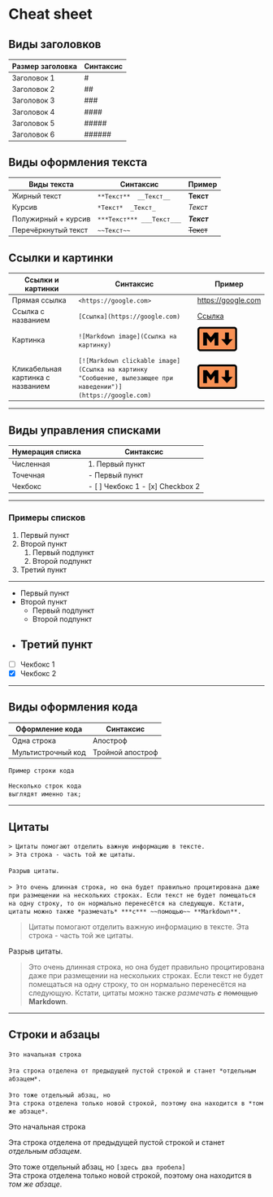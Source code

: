 # **Cheat sheet**  
## **Виды заголовков**
| Размер заголовка |Синтаксис|
|---|---|
| Заголовок 1 | # |
| Заголовок 2 | ## |
| Заголовок 3 | ### |
| Заголовок 4 | #### |
| Заголовок 5 | ##### |
| Заголовок 6 | ###### |

##  **Виды оформления текста** 
| Виды текста  | Синтаксис | Пример |
|---|---|---|
| Жирный текст | `**Текст**  __Текст__` | **Текст**|
| Курсив | `*Текст*  _Текст_` | *Текст*|
| Полужирный + курсив | `***Текст*** ___Текст___` | ***Текст***|
| Перечёркнутый текст | `~~Текст~~` | ~~Текст~~|

## **Ссылки и картинки**
|Ссылки и картинки  | Синтаксис |Пример
|---|---|---|
|Прямая ссылка|`<https://google.com>`|<https://google.com>
|Ссылка с названием|`[Ссылка](https://google.com)`|[Ссылка](https://google.com)|
|Картинка|`![Markdown image](Cсылка на картинку)`| ![Картинка](markdown.png)
|Кликабельная картинка с названием|`[![Markdown clickable image](Ссылка на картинку "Сообшение, вылезающее при наведении")](https://google.com)`|[![Markdown clickable image](markdown.png "Click me!")](https://google.com)

---

## **Виды управления списками**

|Нумерация списка  | Синтаксис 
|---|---|
|Численная| 1. Первый пункт|
|Точечная| - Первый пункт |
|Чекбокс|- [ ] Чекбокс 1 - [x] Checkbox 2|

---

### Примеры списков

1. Первый пункт
2. Второй пункт
    1. Первый подпункт
    2. Второй подпункт
3. Третий пункт
---
- Первый пункт
- Второй пункт
    - Первый подпункт
    - Второй подпункт
- Третий пункт
  ---
- [ ] Чекбокс 1
- [x] Чекбокс 2

---

## **Виды оформления кода**

| Оформление кода  | Синтаксис 
|---|---|
Одна строка|Апостроф
Мультистрочный код|Тройной апостроф


`Пример строки кода`

```
Несколько строк кода
выглядят именно так;
```
---

## Цитаты

```
> Цитаты помогают отделить важную информацию в тексте.
> Эта строка - часть той же цитаты.

Разрыв цитаты.

> Это очень длинная строка, но она будет правильно процитирована даже при размещении на нескольких строках. Если текст не будет помещаться на одну строку, то он нормально перенесётся на следующую. Кстати, цитаты можно также *размечать* ***с*** ~~помощью~~ **Markdown**.
```

> Цитаты помогают отделить важную информацию в тексте.
> Эта строка - часть той же цитаты.

Разрыв цитаты.

> Это очень длинная строка, но она будет правильно процитирована даже при размещении на нескольких строках. Если текст не будет помещаться на одну строку, то он нормально перенесётся на следующую. Кстати, цитаты можно также *размечать* ***с*** ~~помощью~~ **Markdown**.

---

## Строки и абзацы
```
Это начальная строка

Эта строка отделена от предыдущей пустой строкой и станет *отдельным абзацем*.

Это тоже отдельный абзац, но
Эта строка отделена только новой строкой, поэтому она находится в *том же абзаце*.
```
Это начальная строка

Эта строка отделена от предыдущей пустой строкой и станет *отдельным абзацем*.

Это тоже отдельный абзац, но `[здесь два пробела]`  
Эта строка отделена только новой строкой, поэтому она находится в *том же абзаце*. 
